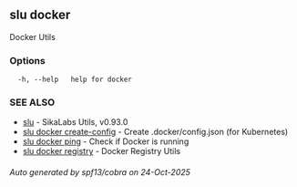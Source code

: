 ## slu docker

Docker Utils

### Options

```
  -h, --help   help for docker
```

### SEE ALSO

* [slu](slu.md)	 - SikaLabs Utils, v0.93.0
* [slu docker create-config](slu_docker_create-config.md)	 - Create .docker/config.json (for Kubernetes)
* [slu docker ping](slu_docker_ping.md)	 - Check if Docker is running
* [slu docker registry](slu_docker_registry.md)	 - Docker Registry Utils

###### Auto generated by spf13/cobra on 24-Oct-2025
